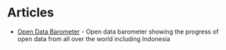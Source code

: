 # Articles

- [Open Data Barometer](http://opendatabarometer.org) - Open data barometer showing the progress of open data from all over the world including Indonesia